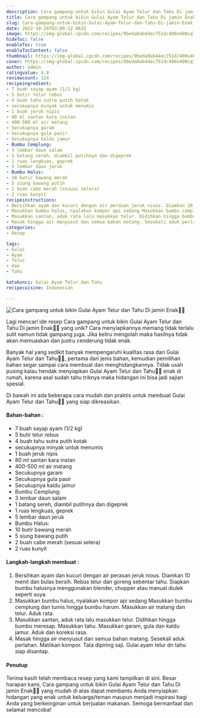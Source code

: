 ```yaml
---
description: Cara gampang untuk bikin Gulai Ayam Telur dan Tahu Di jamin Enak"
title: Cara gampang untuk bikin Gulai Ayam Telur dan Tahu Di jamin Enak
slug: Cara-gampang-untuk-bikin-Gulai-Ayam-Telur-dan-Tahu-Di-jamin-Enak
date: 2022-10-28T03:09:12.063Z
image: https://img-global.cpcdn.com/recipes/9beda0ab44ec751d/400x400cq70/photo.jpg
hideToc: false
enableToc: true
enableTocContent: false
thumbnail: https://img-global.cpcdn.com/recipes/9beda0ab44ec751d/400x400cq70/photo.jpg
cover: https://img-global.cpcdn.com/recipes/9beda0ab44ec751d/400x400cq70/photo.jpg
author: admin
ratingvalue: 4.8
reviewcount: 124
recipeingredient:
- 7 buah sayap ayam (1/2 kg)
- 5 butir telur rebus
- 4 buah tahu sutra putih kotak
- secukupnya minyak untuk menumis
- 1 buah jeruk nipis
- 80 ml santan kara instan
- 400-500 ml air matang
- Secukupnya garam
- Secukupnya gula pasir
- Secukupnya kaldu jamur
- Bumbu Cemplung:
- 3 lembar daun salam
- 1 batang sereh, diambil putihnya dan digeprek
- 1 ruas lengkuas, geprek
- 5 lembar daun jeruk
- Bumbu Halus:
- 10 butir bawang merah
- 5 siung bawang putih
- 2 buah cabe merah (sesuai selera)
- 2 ruas kunyit
recipeinstructions:
- Bersihkan ayam dan kucuri dengan air perasan jeruk nious. Diamkan 10 menit dan bulas bersih. Rebus telur dan goreng sebentar tahu. Siapkan bumbu halusnya menggunakan blender, chopper atau manual diulek seperti suya.
- Masukkan bumbu halus, nyalakan kompor api sedang Masukkan bumbu cemplung dan tumis hingga bumbu harum. Masukkan air matang dan telur. Aduk rata.
- Masukkan santan, aduk rata lalu masukkan telur. Didihkan hingga bumbu meresap. Masukkan tahu. Masukkan garam, gula dan kaldu jamur. Aduk dan koreksi rasa.
- Masak hingga air menyusut dan semua bahan matang. Sesekali aduk perlahan. Matiikan kompor. Tata dipiring saji. Gulai ayam telur dn tahu siap disantap.
categories:
- Resep

tags:
- Gulai
- Ayam
- Telur
- dan
- Tahu

katakunci: Gulai Ayam Telur dan Tahu
recipecuisine: Indonesian

---
```


![Cara gampang untuk bikin Gulai Ayam Telur dan Tahu Di jamin Enak👩‍🍳](https://img-global.cpcdn.com/recipes/9beda0ab44ec751d/400x400cq70/photo.jpg)

Lagi mencari ide resep Cara gampang untuk bikin Gulai Ayam Telur dan Tahu Di jamin Enak👩‍🍳 yang unik? Cara menyiapkannya memang tidak terlalu sulit namun tidak gampang juga. Jika keliru mengolah maka hasilnya tidak akan memuaskan dan justru cenderung tidak enak.

Banyak hal yang sedikit banyak mempengaruhi kualitas rasa dari Gulai Ayam Telur dan Tahu👩‍🍳, pertama dari jenis bahan, kemudian pemilihan bahan segar sampai cara membuat dan menghidangkannya. Tidak usah pusing kalau hendak menyiapkan Gulai Ayam Telur dan Tahu👩‍🍳 enak di rumah, karena asal sudah tahu triknya maka hidangan ini bisa jadi sajian spesial.

Di bawah ini ada beberapa cara mudah dan praktis untuk membuat Gulai Ayam Telur dan Tahu👩‍🍳 yang siap dikreasikan.

<!--inarticleads1-->

#### Bahan-bahan :

- 7 buah sayap ayam (1/2 kg)
- 5 butir telur rebus
- 4 buah tahu sutra putih kotak
- secukupnya minyak untuk menumis
- 1 buah jeruk nipis
- 80 ml santan kara instan
- 400-500 ml air matang
- Secukupnya garam
- Secukupnya gula pasir
- Secukupnya kaldu jamur
- Bumbu Cemplung:
- 3 lembar daun salam
- 1 batang sereh, diambil putihnya dan digeprek
- 1 ruas lengkuas, geprek
- 5 lembar daun jeruk
- Bumbu Halus:
- 10 butir bawang merah
- 5 siung bawang putih
- 2 buah cabe merah (sesuai selera)
- 2 ruas kunyit

<!--inarticleads2-->

#### Langkah-langkah membuat :

1. Bersihkan ayam dan kucuri dengan air perasan jeruk nious. Diamkan 10 menit dan bulas bersih. Rebus telur dan goreng sebentar tahu. Siapkan bumbu halusnya menggunakan blender, chopper atau manual diulek seperti suya.
1. Masukkan bumbu halus, nyalakan kompor api sedang Masukkan bumbu cemplung dan tumis hingga bumbu harum. Masukkan air matang dan telur. Aduk rata.
1. Masukkan santan, aduk rata lalu masukkan telur. Didihkan hingga bumbu meresap. Masukkan tahu. Masukkan garam, gula dan kaldu jamur. Aduk dan koreksi rasa.
1. Masak hingga air menyusut dan semua bahan matang. Sesekali aduk perlahan. Matiikan kompor. Tata dipiring saji. Gulai ayam telur dn tahu siap disantap.

#### Penutup

Terima kasih telah membaca resep yang kami tampilkan di sini. Besar harapan kami, Cara gampang untuk bikin Gulai Ayam Telur dan Tahu Di jamin Enak👩‍🍳 yang mudah di atas dapat membantu Anda menyiapkan hidangan yang enak untuk keluarga/teman maupun menjadi inspirasi bagi Anda yang berkeinginan untuk berjualan makanan. Semoga bermanfaat dan selamat mencoba!